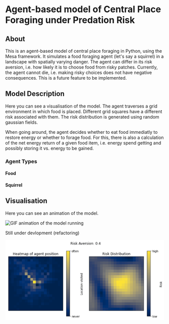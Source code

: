 # Agent-based model of Central Place Foraging under Predation Risk 

## About

This is an agent-based model of central place foraging in Python, using the Mesa framework.
It simulates a food foraging agent (let's say a squirrel) in a landscape with spatially varying danger. The agent can differ in its risk aversion, i.e. how likely it is to choose food from risky patches. Currently, the agent cannot die, i.e. making risky choices does not have negative consequences. This is a future feature to be implemented.

## Model Description

Here you can see a visualisation of the model. The agent traverses a grid environment in which food is placed. Different grid squares have a different risk associated with them. The risk distribution is generated using random gaussian fields.

When going around, the agent decides whether to eat food immediatly to restore energy or whether to forage food. For this, there is also a calculation of the net energy return of a given food item, i.e. energy spend getting and possibly storing it vs. energy to be gained.

### Agent Types

#### Food
#### Squirrel

## Visualisation

Here you can see an animation of the model.

![GIF animation of the model running](https://github.com/syntheticdinosaur/Central-Place-Foraging/blob/master/docs/images/Model.gif)

Still under devlopment (refactoring)



![Animation showing the development of paths with increasing risk aversion of foraging agent](https://github.com/syntheticdinosaur/Central-Place-Foraging/blob/master/docs/images/Simulation.gif)
